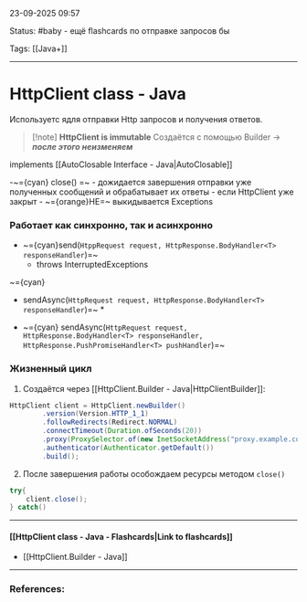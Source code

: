 
23-09-2025 09:57

Status: #baby - ещё flashcards по отправке запросов бы

Tags: [[Java+]]

---
# HttpClient class - Java

Используетс ядля отправки Http запросов и получения ответов.


> [!note] **HttpClient is immutable**
> Создаётся с помощью Builder -> ***после этого неизменяем***

implements [[AutoClosable Interface - Java|AutoClosable]]

-~={cyan} close() =~
	- дожидается завершения отправки уже полученных сообщений и обрабатывает их ответы
	- если HttpClient уже закрыт - ~={orange}НЕ=~ выкидывается Exceptions
	



### Работает как синхронно, так и асинхронно

- ~={cyan}send(`HtppRequest request, HttpResponse.BodyHandler<T> responseHandler`)=~
	- throws InterruptedExceptions

~={cyan}
* sendAsync(`HttpRequest request, HttpResponse.BodyHandler<T> responseHandler`)=~
	* 
	
	
- ~={cyan} sendAsync(`HttpRequest request, HttpResponse.BodyHandler<T> responseHandler, HttpResponse.PushPromiseHandler<T> pushHandler`)=~
	
	
	

### Жизненный цикл

1. Создаётся через [[HttpClient.Builder - Java|HttpClientBuilder]]:
```java
HttpClient client = HttpClient.newBuilder()
        .version(Version.HTTP_1_1)
        .followRedirects(Redirect.NORMAL)
        .connectTimeout(Duration.ofSeconds(20))
        .proxy(ProxySelector.of(new InetSocketAddress("proxy.example.com", 80)))
        .authenticator(Authenticator.getDefault())
        .build();
```

2. После завершения работы особождаем ресурсы методом `close()`
```java
try{
	client.close();
} catch()
```



----
#### [[HttpClient class - Java - Flashcards|Link to flashcards]]

- [[HttpClient.Builder - Java]]

---
### References:

